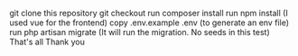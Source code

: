 git clone this repository
git checkout
run composer install
run npm install (I used vue for the frontend)
copy .env.example .env (to generate an env file)
run php artisan migrate (It will run the migration. No seeds in this test)
That's all
Thank you
